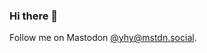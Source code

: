 ### Hi there 👋

Follow me on Mastodon <a href="https://mstdn.social/@yhy" target="_blank" rel="me">@yhy@mstdn.social</a>.

<!--
**yahyaanwar/yahyaanwar** is a ✨ _special_ ✨ repository because its `README.md` (this file) appears on your GitHub profile.

Here are some ideas to get you started:

- 🔭 I’m currently working on ...
- 🌱 I’m currently learning ...
- 👯 I’m looking to collaborate on ...
- 🤔 I’m looking for help with ...
- 💬 Ask me about ...
- 📫 How to reach me: ...
- 😄 Pronouns: ...
- ⚡ Fun fact: ...
-->
